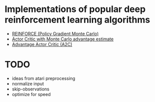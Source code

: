 # Implementations of popular deep reinforcement learning algorithms

* [REINFORCE (Policy Gradient Monte Carlo)](algorithms/pg_mc.py)
* [Actor Critic with Monte Carlo advantage estimate](algorithms/ac_mc.py)
* [Advantage Actor Critic (A2C)](algorithms/a2c.py)

# TODO
* ideas from atari preprocessing
* normalize input
* skip-observations
* optimize for speed
